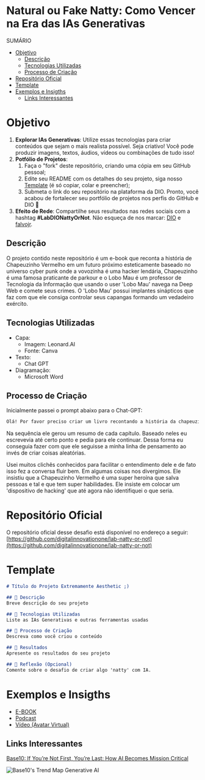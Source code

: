 <h1> Natural ou Fake Natty: Como Vencer na Era das IAs Generativas </h1>

SUMÁRIO
- [Objetivo](#objetivo)
  - [Descrição](#descrição)
  - [Tecnologias Utilizadas](#tecnologias-utilizadas)
  - [Processo de Criação](#processo-de-criação)
- [Repositório Oficial](#repositório-oficial)
- [Template](#template)
- [Exemplos e Insigths](#exemplos-e-insigths)
  - [Links Interessantes](#links-interessantes)


# Objetivo

1. **Explorar IAs Generativas**: Utilize essas tecnologias para criar conteúdos que sejam o mais realista possível. Seja criativo! Você pode produzir imagens, textos, áudios, vídeos ou combinações de tudo isso!
1. **Potfólio de Projetos**:
    1. Faça o "fork" deste repositório, criando uma cópia em seu GitHub pessoal;
    2. Edite seu README com os detalhes do seu projeto, siga nosso [Template](#template) (é só copiar, colar e preencher);
    3. Submeta o link do seu repositório na plataforma da DIO. Pronto, você acabou de fortalecer seu portfólio de projetos nos perfis do GitHub e DIO 🚀
1. **Efeito de Rede**: Compartilhe seus resultados nas redes sociais com a hashtag **#LabDIONattyOrNot**. Não esqueça de nos marcar: [DIO](https://www.linkedin.com/school/dio-makethechange) e [falvojr](https://www.linkedin.com/in/falvojr).

## Descrição
O projeto contido neste repositório é um e-book que reconta a história de Chapeuzinho Vermelho em um futuro próximo esteticamente baseado no universo cyber punk onde a vovozinha é uma hacker lendária, Chapeuzinho é uma famosa praticante de parkour e o Lobo Mau é um professor de Tecnologia da Informação que usando o user 'Lobo Mau' navega na Deep Web e comete seus crimes. O 'Lobo Mau' possui implantes sinápticos que faz com que ele consiga controlar seus capangas formando um vedadeiro exército.

## Tecnologias Utilizadas

- Capa:
    - Imagem: Leonard.AI
    - Fonte: Canva
- Texto:
    - Chat GPT
- Diagramação:
    - Microsoft Word

## Processo de Criação

Inicialmente passei o prompt abaixo para o Chat-GPT:

```txt
Olá! Por favor preciso criar um livro recontando a história da chapeuzinho vermelho como se ela fosse adolescente e ao invés de morar em uma floresta ela morasse em uma cidade grande e o lobo mal fosse uma pessoa mas de modo que ficasse claro que se trata da história da chapeuzinho vermelho. É preciso atualizar o conto para que seja mais tecnológico colocando elementos cibernéticos com uma pegada cyber punk futurista.
```
Na sequência ele gerou um resumo de cada capítulo. Baseado neles eu escrevevia até certo ponto e pedia para ele continuar. Dessa forma eu conseguia fazer com que ele seguisse a minha linha de pensamento ao invés de criar coisas aleatórias.

Usei muitos clichês conhecidos para facilitar o entendimento dele e de fato isso fez a conversa fluir bem. Em algumas coisas nos divergimos. Ele insistiu que a Chapeuzinho Vermelho é uma super heroína que salva pessoas e tal e que tem super habilidades. Ele insiste em colocar um 'dispositivo de hacking' que até agora não identifiquei o que seria.

# Repositório Oficial
O repositório oficial desse desafio está disponível no endereço a seguir: [https://github.com/digitalinnovationone/lab-natty-or-not](https://github.com/digitalinnovationone/lab-natty-or-not)


# Template

```markdown
# Título do Projeto Extremamente Aesthetic ;)

## 📒 Descrição
Breve descrição do seu projeto

## 🤖 Tecnologias Utilizadas
Liste as IAs Generativas e outras ferramentas usadas

## 🧐 Processo de Criação
Descreva como você criou o conteúdo

## 🚀 Resultados
Apresente os resultados do seu projeto

## 💭 Reflexão (Opcional)
Comente sobre o desafio de criar algo 'natty' com IA.
```

# Exemplos e Insigths

- [E-BOOK](/exemplos/E-BOOK.md)
- [Podcast](/exemplos/PODCAST.md)
- [Vídeo (Avatar Virtual)](/exemplos/VIDEO.md)

## Links Interessantes

[Base10: If You’re Not First, You’re Last: How AI Becomes Mission Critical](https://base10.vc/post/generative-ai-mission-critical/)

![Base10's Trend Map Generative AI](https://github.com/digitalinnovationone/lab-natty-or-not/assets/730492/f4df26e8-f8f7-4419-8252-c69d73ea930c)